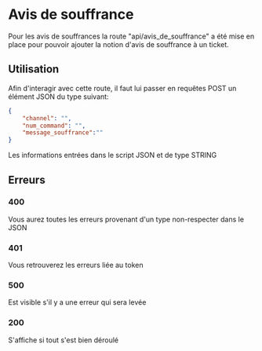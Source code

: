 # Avis de souffrance

Pour les avis de souffrances la route "api/avis_de_souffrance" a été mise en place pour pouvoir ajouter la notion d'avis de souffrance à un ticket.

## Utilisation

Afin d'interagir avec cette route, il faut lui passer en requêtes POST un élément JSON du type suivant:
```JSON
{
    "channel": "",
    "num_command": "",
    "message_souffrance":""
}
```
Les informations entrées dans le script JSON et de type STRING

## Erreurs
### 400
Vous aurez toutes les erreurs provenant d'un type non-respecter dans le JSON

### 401
Vous retrouverez les erreurs liée au token

### 500
Est visible s'il y a une erreur qui sera levée

### 200
S'affiche si tout s'est bien déroulé
